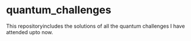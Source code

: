 # quantum_challenges
This repositoryincludes the solutions of all the quantum challenges I have attended upto now.

